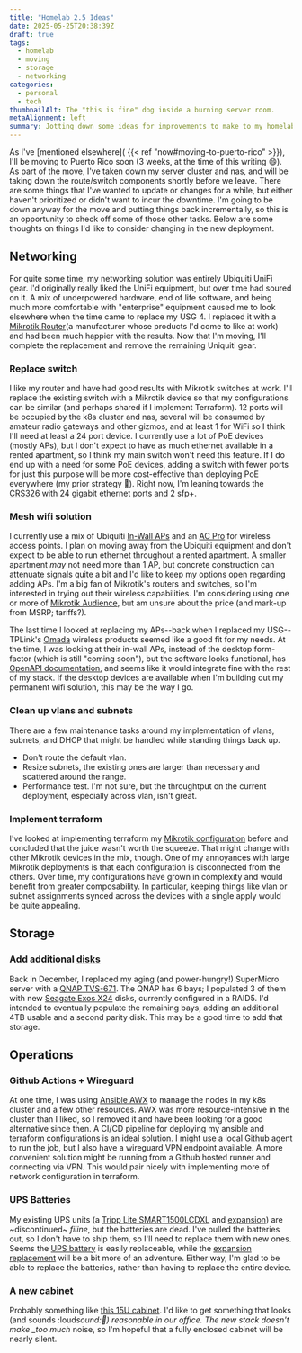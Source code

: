 ```yaml
---
title: "Homelab 2.5 Ideas"
date: 2025-05-25T20:38:39Z
draft: true
tags:
  - homelab
  - moving
  - storage
  - networking
categories:
  - personal
  - tech
thumbnailAlt: The "this is fine" dog inside a burning server room.
metaAlignment: left
summary: Jotting down some ideas for improvements to make to my homelab / home network when I move to Puerto Rico.
---
```


As I've [mentioned elsewhere]( {{< ref "now#moving-to-puerto-rico" >}}), I'll be moving to Puerto Rico soon (3 weeks, at the time of this writing :smile:). As part of the move, I've taken down my server cluster and nas, and will be taking down the route/switch components shortly before we leave. There are some things that I've wanted to update or changes for a while, but either haven't prioritized or didn't want to incur the downtime. I'm going to be down anyway for the move and putting things back incrementally, so this is an opportunity to check off some of those other tasks. Below are some thoughts on things I'd like to consider changing in the new deployment.

## Networking

For quite some time, my networking solution was entirely Ubiquiti UniFi gear. I'd originally really liked the UniFi equipment, but over time had soured on it. A mix of underpowered hardware, end of life software, and being much more comfortable with "enterprise" equipment caused me to look elsewhere when the time came to replace my USG 4. I replaced it with a [Mikrotik Router](https://mikrotik.com/product/ccr2004_16g_2splus)(a manufacturer whose products I'd come to like at work) and had been much happier with the results. Now that I'm moving, I'll complete the replacement and remove the remaining Uniquiti gear.

### Replace switch

I like my router and have had good results with Mikrotik switches at work. I'll replace the existing switch with a Mikrotik device so that my configurations can be similar (and perhaps shared if I implement Terraform). 12 ports will be occupied by the k8s cluster and nas, several will be consumed by amateur radio gateways and other gizmos, and at least 1 for WiFi so I think I'll need at least a 24 port device. I currently use a lot of PoE devices (mostly APs), but I don't expect to have as much ethernet available in a rented apartment, so I think my main switch won't need this feature. If I do end up with a need for some PoE devices, adding a switch with fewer ports for just this purpose will be more cost-effective than deploying PoE everywhere (my prior strategy :money_mouth_face:). Right now, I'm leaning towards the [CRS326](https://www.newegg.com/mikrotik-crs326-24g-2s-rm/p/0XP-002R-000D0) with 24 gigabit ethernet ports and 2 sfp+.

### Mesh wifi solution

I currently use a mix of Ubiquiti [In-Wall APs](https://store.ui.com/us/en/products/uap-ac-iw) and an [AC Pro](https://store.ui.com/us/en/products/uap-ac-pro) for wireless access points. I plan on moving away from the Ubiquiti equipment and don't expect to be able to run ethernet throughout a rented apartment. A smaller apartment _may_ not need more than 1 AP, but concrete construction can attenuate signals quite a bit and I'd like to keep my options open regarding adding APs. I'm a big fan of Mikrotik's routers and switches, so I'm interested in trying out their wireless capabilities. I'm considering using one or more of [Mikrotik Audience](https://www.newegg.com/p/2RC-061W-00012), but am unsure about the price (and mark-up from MSRP; tariffs?).

The last time I looked at replacing my APs--back when I replaced my USG--TPLink's [Omada](https://www.omadanetworks.com/us/omada-sdn/) wireless products seemed like a good fit for my needs. At the time, I was looking at their in-wall APs, instead of the desktop form-factor (which is still "coming soon"), but the software looks functional, has [OpenAPI documentation](https://omada-northbound-docs.tplinkcloud.com/#/home), and seems like it would integrate fine with the rest of my stack. If the desktop devices are available when I'm building out my permanent wifi solution, this may be the way I go.

### Clean up vlans and subnets

There are a few maintenance tasks around my implementation of vlans, subnets, and DHCP that might be handled while standing things back up.

- Don't route the default vlan.
- Resize subnets, the existing ones are larger than necessary and scattered around the range.
- Performance test. I'm not sure, but the throughtput on the current deployment, especially across vlan, isn't great.

### Implement terraform

I've looked at implementing terraform my [Mikrotik configuration](https://github.com/terraform-routeros/terraform-provider-routeros) before and concluded that the juice wasn't worth the squeeze. That might change with other Mikrotik devices in the mix, though. One of my annoyances with large Mikrotik deployments is that each configuration is disconnected from the others. Over time, my configurations have grown in complexity and would benefit from greater composability. In particular, keeping things like vlan or subnet assignments synced across the devices with a single apply would be quite appealing.

## Storage

### Add additional [disks](https://www.newegg.com/seagate-exos-x24-st24000nm002h-24tb-enterprise-nas-hard-drives-7200-rpm/p/N82E16822185105)

Back in December, I replaced my aging (and power-hungry!) SuperMicro server with a [QNAP TVS-671](https://www.qnap.com/en-us/product/tvs-671). The QNAP has 6 bays; I populated 3 of them with new [Seagate Exos X24](https://www.newegg.com/seagate-exos-x24-st24000nm002h-24tb-enterprise-nas-hard-drives-7200-rpm/p/N82E16822185105) disks, currently configured in a RAID5. I'd intended to eventually populate the remaining bays, adding an additional 4TB usable and a second parity disk. This may be a good time to add that storage.

## Operations

### Github Actions + Wireguard

At one time, I was using [Ansible AWX](https://github.com/ansible-community/awx-operator-helm) to manage the nodes in my k8s cluster and a few other resources. AWX was more resource-intensive in the cluster than I liked, so I removed it and have been looking for a good alternative since then. A CI/CD pipeline for deploying my ansible and terraform configurations is an ideal solution. I might use a local Github agent to run the job, but I also have a wireguard VPN endpoint available. A more convenient solution might be running from a Github hosted runner and connecting via VPN. This would pair nicely with implementing more of network configuration in terraform.

### UPS Batteries

My existing UPS units (a [Tripp Lite SMART1500LCDXL](https://tripplite.eaton.com/support/SMART1500LCDXL) and [expansion](https://tripplite.eaton.com/external-24v-2u-rack-tower-battery-pack-for-select-tripp-lite-ups-systems~BP24V15RT2U)) are ~discontinued~ _fiiine_, but the batteries are dead. I've pulled the batteries out, so I don't have to ship them, so I'll need to replace them with new ones. Seems the [UPS battery](https://tripplite.eaton.com/ups-battery-replacement-for-smart1200lcd-smart1500lcd-smart1500lcdxl-smx1500lcd~RBC1500) is easily replaceable, while the [expansion replacement](https://www.techbatterysolutions.com/tripp-lite-bp24v15rt2u-battery-replacement-kit/) will be a bit more of an adventure. Either way, I'm glad to be able to replace the batteries, rather than having to replace the entire device.

### A new cabinet

Probably something like [this 15U cabinet](https://www.amazon.com/NavePoint-Network-Cabinet-Enclosure-Casters/dp/B01A6JQQHU). I'd like to get something that looks (and sounds :loud*sound::grimacing:) reasonable in our office. The new stack doesn't make \_too much* noise, so I'm hopeful that a fully enclosed cabinet will be nearly silent.

